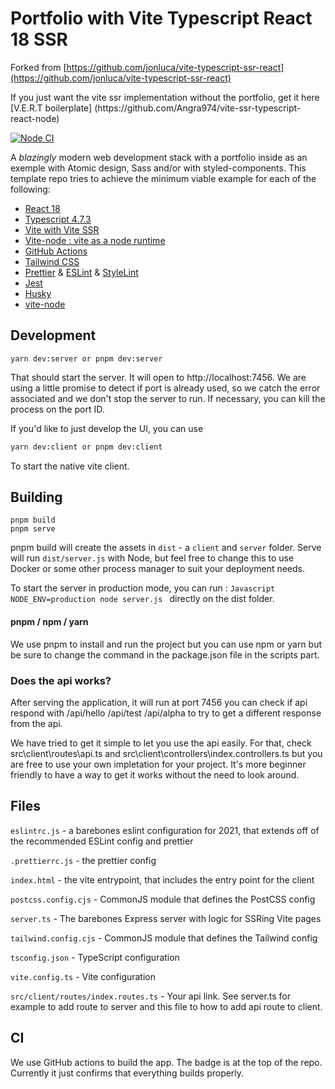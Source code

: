 # Portfolio with Vite Typescript React 18 SSR

Forked from [https://github.com/jonluca/vite-typescript-ssr-react](https://github.com/jonluca/vite-typescript-ssr-react)


<p>If you just want the vite ssr implementation without the portfolio, get it here [V.E.R.T boilerplate] (https://github.com/Angra974/vite-ssr-typescript-react-node)</p>

[![Node CI](https://github.com/Angra974/vite-typescript-ssr-react18-portfolio/actions/workflows/nodejs.yml/badge.svg)](https://github.com/Angra974/vite-typescript-ssr-react18-portfolio/actions/workflows/nodejs.yml)

A _blazingly_ modern web development stack with a portfolio inside as an exemple with Atomic design, Sass and/or with styled-components.
This template repo tries to achieve the minimum viable example for each of the following:

- [React 18](https://reactjs.org/blog/2020/10/20/react-v17.html)
- [Typescript 4.7.3](https://devblogs.microsoft.com/typescript/announcing-typescript-4-7-3-rc/)
- [Vite with Vite SSR](https://vitejs.dev/guide/ssr.html)
- [Vite-node : vite as a node runtime](https://github.com/vitest-dev/vitest/tree/main/packages/vite-node)
- [GitHub Actions](https://github.com/features/actions)
- [Tailwind CSS](https://tailwindui.com/)
- [Prettier](https://prettier.io/) & [ESLint](https://eslint.org/) & [StyleLint](https://stylelint.io)
- [Jest](https://jestjs.io/)
- [Husky](https://typicode.github.io/husky/#/)
- [vite-node](https://github.com/vitest-dev/vitest/tree/main/packages/vite-node)

## Development

```
yarn dev:server or pnpm dev:server
```

That should start the server. It will open to http://localhost:7456.
We are using a little promise to detect if port is already used, so we catch
the error associated and we don't stop the server to run.
If necessary, you can kill the process on the port ID.

If you'd like to just develop the UI, you can use

```bash
yarn dev:client or pnpm dev:client
```

To start the native vite client.

## Building

```
pnpm build
pnpm serve
```

pnpm build will create the assets in `dist` - a `client` and `server` folder.
Serve will run `dist/server.js` with Node,
but feel free to change this to use Docker or some other process manager to suit your deployment needs.

To start the server in production mode,
you can run :
`Javascript NODE_ENV=production node server.js `
directly on the dist folder.

#### pnpm / npm / yarn

We use pnpm to install and run the project but you can use npm or yarn but be sure to change the command in
the package.json file in the scripts part.

### Does the api works?

After serving the application, it will run at port 7456
you can check if api respond with
/api/hello
/api/test
/api/alpha
to try to get a different response from the api.

We have tried to get it simple to let you use the api easily.
For that, check src\client\routes\api.ts and src\client\controllers\index.controllers.ts
but you are free to use your own impletation for your project. It's more beginner friendly to have a way
to get it works without the need to look around.

## Files

`eslintrc.js` - a barebones eslint configuration for 2021, that extends off of the recommended ESLint config and prettier

`.prettierrc.js` - the prettier config

`index.html` - the vite entrypoint, that includes the entry point for the client

`postcss.config.cjs` - CommonJS module that defines the PostCSS config

`server.ts` - The barebones Express server with logic for SSRing Vite pages

`tailwind.config.cjs` - CommonJS module that defines the Tailwind config

`tsconfig.json` - TypeScript configuration

`vite.config.ts` - Vite configuration

`src/client/routes/index.routes.ts` - Your api link. See server.ts for example to add route to server and this file to how to add api route to client.

## CI

We use GitHub actions to build the app. The badge is at the top of the repo. Currently it just confirms that everything builds properly.
